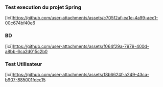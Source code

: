 ### Test execution du projet Spring
[ici]https://github.com/user-attachments/assets/c705f2af-ea1e-4a99-aec1-00c674bf40e6
### BD
[ici]https://github.com/user-attachments/assets/f064f29a-7979-400d-a8bb-6ca2d015c2b0

### Test Utilisateur
[ici]https://github.com/user-attachments/assets/18b6624f-a249-43ca-b907-885001fdcc15
